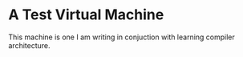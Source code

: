 # A Test Virtual Machine
 This machine is one I am writing in conjuction with learning compiler architecture.
